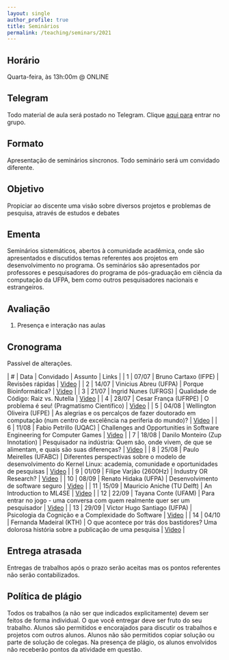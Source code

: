 ```yaml
---
layout: single
author_profile: true
title: Seminários
permalink: /teaching/seminars/2021
---
```


## Horário

Quarta-feira, às 13h:00m @ ONLINE

## Telegram

Todo material de aula será postado no Telegram. Clique [aqui para](https://t.me/joinchat/3XE6d_nE8Ck2ZTEx) entrar no grupo.

## Formato

Apresentação de seminários síncronos. Todo seminário será um convidado diferente.

## Objetivo

Propiciar ao discente uma visão sobre diversos projetos e problemas de pesquisa,
através de estudos e debates

## Ementa

Seminários sistemáticos, abertos à comunidade acadêmica, onde são apresentados e discutidos temas referentes aos projetos em desenvolvimento no programa. Os seminários são apresentados por professores e pesquisadores do programa de pós-graduação em ciência da computação da UFPA, bem como outros pesquisadores nacionais e estrangeiros.

## Avaliação

1. Presença e interação nas aulas

## Cronograma

Passível de alterações.

| # | Data  | Convidado                         | Assunto          | Links |
| 1 | 07/07 | Bruno Cartaxo (IFPE)              | Revisões rápidas | [Video](https://drive.google.com/file/d/1v0KXK_-WanTMbBsNuffIw1nOeY7Xi_mj/view?usp=sharing)      |
| 2 | 14/07 | Vinicius Abreu (UFPA)             | Porque Bioinformática?        | [Video](https://drive.google.com/file/d/15-drxBkX8t01p_lzcfMd9euJjCXN00T0/view?usp=sharing)      |
| 3 | 21/07 | Ingrid Nunes (UFRGS)              | Qualidade de Código: Raiz vs. Nutella | [Video](https://drive.google.com/file/d/1_oWmVPhur_9324XyFAyqmhTa2NdziPwd/view?usp=sharing)  |
| 4 | 28/07 | Cesar França (UFRPE)              | O problema é seu! (Pragmatismo Científico)                 | [Video](https://drive.google.com/file/d/1IUgokeALXS3DK0ta8vKpIi-lUbL7iXCP/view)      |
| 5 | 04/08 | Wellington Oliveira (UFPE)        | As alegrias e os percalços de fazer doutorado em computação (num centro de excelência na periferia do mundo)?      | [Video](https://drive.google.com/file/d/1XdMrkoNvVVaJF6pPb7mjj2COFwdIdIUq/view?usp=sharing)       |
| 6 | 11/08 | Fabio Petrillo (UQAC)             | Challenges and Opportunities in Software Engineering for Computer Games              | [Video](https://drive.google.com/file/d/1CiM4-Dggdo9J2JuHf550-8uInuxVNeZD/view?usp=sharing)      |
| 7 | 18/08 | Danilo Monteiro (Zup Innotation)  | Pesquisador na indústria: Quem são, onde vivem, de que se alimentam, e quais são suas diferenças?              | [Video](https://drive.google.com/file/d/1kbMYIH-lSx_HajOR_q-Q3zHK7sxKSTbK/view?usp=sharing)      |
| 8 | 25/08 | Paulo Meirelles (UFABC)           | Diferentes perspectivas sobre o modelo de desenvolvimento do Kernel Linux: academia, comunidade e oportunidades de pesquisas              | [Video](https://drive.google.com/file/d/1pv3JMoyu4EzN4AFMfcWojyU76kwJyyaB/view?usp=sharing)      |
| 9 | 01/09 | Filipe Varjão (2600Hz)            | Industry OR Research?       | [Video](https://drive.google.com/file/d/1k9zZZNV1IByQJ74U9q-epLYIrvfQkhLi/view?usp=sharing)      |
| 10 | 08/09 | Renato Hidaka (UFPA)             | Desenvolvimento de software seguro    | [Video](https://drive.google.com/file/d/1gHhQC11v95c8rGPKIKwzMmVIgZH35uMl/view?usp=sharing)      |
| 11 | 15/09 | Mauricio Aniche (TU Delft)       | An Introduction to ML4SE | [Video](https://drive.google.com/file/d/1d6Z5W__6nFYfAgWAvMYuBj9QijjhCdD1/view?usp=sharing)  |
| 12 | 22/09 | Tayana Conte (UFAM)              | Para entrar no jogo - uma conversa com quem realmente quer ser um pesquisador              | [Video](https://drive.google.com/file/d/14ODxbAFOMombuUVtZzUs3czyUWqm01Q2/view?usp=sharing)      |
| 13 | 29/09 | Victor Hugo Santiago (UFPA)      | Psicologia da Cognição e a Complexidade do Software            | [Video](https://drive.google.com/file/d/1KqLDKqkWyPMzyn6YpWYuy350X-TjI5O8/view?usp=sharing)        |
| 14 | 04/10 | Fernanda Madeiral (KTH)          | O que acontece por trás dos bastidores? Uma dolorosa história sobre a publicação de uma pesquisa              | [Video](https://drive.google.com/file/d/1agFlrUJ0rQlUZFYeIYyc_Hr6hv6nTnyo/view)      |


## Entrega atrasada

Entregas de trabalhos após o prazo serão aceitas mas os pontos referentes não serão contabilizados.

## Política de plágio

Todos os trabalhos (a não ser que indicados explicitamente) devem ser feitos de forma individual. O que você entregar deve ser fruto do seu trabalho. Alunos são permitidos e encorajados para discutir os trabalhos e projetos com outros alunos. Alunos não são permitidos copiar solução ou parte de solução de colegas. Na presença de plágio, os alunos envolvidos não receberão pontos da atividade em questão.
